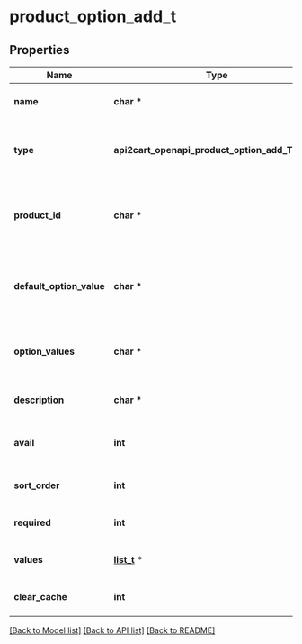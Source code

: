 # product_option_add_t

## Properties
Name | Type | Description | Notes
------------ | ------------- | ------------- | -------------
**name** | **char \*** | Defines option&#39;s name | 
**type** | **api2cart_openapi_product_option_add_TYPE_e** | Defines option&#39;s type that has to be added | 
**product_id** | **char \*** | Defines product id where the option should be added | [optional] 
**default_option_value** | **char \*** | Defines default option value that has to be added | [optional] 
**option_values** | **char \*** | Defines option values that has to be added | [optional] 
**description** | **char \*** | Defines option&#39;s description | [optional] 
**avail** | **int** | Defines whether the option is available | [optional] [default to true]
**sort_order** | **int** | Sort number in the list | [optional] [default to 0]
**required** | **int** | Defines if the option is required | [optional] [default to false]
**values** | [**list_t**](product_option_add_values_inner.md) \* | An array of option values.&lt;/b&gt; | [optional] 
**clear_cache** | **int** | Is cache clear required | [optional] [default to true]

[[Back to Model list]](../README.md#documentation-for-models) [[Back to API list]](../README.md#documentation-for-api-endpoints) [[Back to README]](../README.md)


